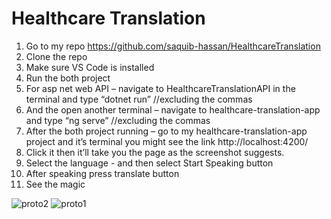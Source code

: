 # Healthcare Translation
1.	Go to my repo https://github.com/saquib-hassan/HealthcareTranslation
2.	Clone the repo
3.	Make sure VS Code is installed
4.	Run the both project
5.	For asp net web API – navigate to HealthcareTranslationAPI in the terminal and type “dotnet run” //excluding the commas
6.	And the open another terminal – navigate to healthcare-translation-app and type “ng serve” //excluding the commas
7.	After the both project running – go to my healthcare-translation-app project and it’s terminal you might see the link http://localhost:4200/
8.	Click it then it’ll take you the page as the screenshot suggests.
9.	Select the language - and then select Start Speaking button
10.	After speaking press translate button
11.	See the magic


  

![proto2](https://github.com/user-attachments/assets/f499cd9f-3dc3-414a-a9a8-96f4e709c81d)
![proto1](https://github.com/user-attachments/assets/40f043c7-ea11-4d47-87c5-72400783553d)


